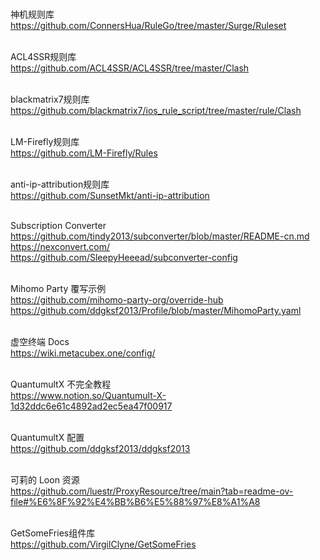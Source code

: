 </br>神机规则库
</br>https://github.com/ConnersHua/RuleGo/tree/master/Surge/Ruleset

</br>ACL4SSR规则库
</br>https://github.com/ACL4SSR/ACL4SSR/tree/master/Clash

</br>blackmatrix7规则库
</br>https://github.com/blackmatrix7/ios_rule_script/tree/master/rule/Clash

</br>LM-Firefly规则库
</br>https://github.com/LM-Firefly/Rules

</br>anti-ip-attribution规则库
</br>https://github.com/SunsetMkt/anti-ip-attribution

</br>Subscription Converter
</br>https://github.com/tindy2013/subconverter/blob/master/README-cn.md
</br>https://nexconvert.com/
</br>https://github.com/SleepyHeeead/subconverter-config

</br>Mihomo Party 覆写示例
</br>https://github.com/mihomo-party-org/override-hub
</br>https://github.com/ddgksf2013/Profile/blob/master/MihomoParty.yaml

</br>虚空终端 Docs
</br>https://wiki.metacubex.one/config/

</br>QuantumultX 不完全教程
</br>https://www.notion.so/Quantumult-X-1d32ddc6e61c4892ad2ec5ea47f00917

</br>QuantumultX 配置
</br>https://github.com/ddgksf2013/ddgksf2013

</br>可莉的 Loon 资源
</br>https://github.com/luestr/ProxyResource/tree/main?tab=readme-ov-file#%E6%8F%92%E4%BB%B6%E5%88%97%E8%A1%A8

</br>GetSomeFries组件库
</br>https://github.com/VirgilClyne/GetSomeFries
